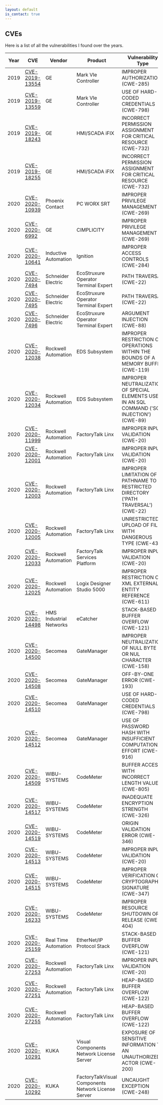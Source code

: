 ```yaml
---
layout: default
is_contact: true
---
```


## CVEs

Here is a list of all the vulnerabilities I found over the years.

Year | CVE | Vendor | Product | Vulnerability Type
-----|-------|--------|-----|-----
2019 | [CVE-2019-13554](https://web.nvd.nist.gov/view/vuln/detail?vulnId=CVE-2019-13554) | GE | Mark VIe Controller | IMPROPER AUTHORIZATION (CWE-285)
2019 | [CVE-2019-13559](https://web.nvd.nist.gov/view/vuln/detail?vulnId=CVE-2019-13559) | GE | Mark VIe Controller | USE OF HARD-CODED CREDENTIALS (CWE-798)
2019 | [CVE-2019-18243](https://us-cert.cisa.gov/ics/advisories/icsa-21-040-01) | GE | HMI/SCADA iFIX | INCORRECT PERMISSION ASSIGNMENT FOR CRITICAL RESOURCE (CWE-732)
2019 | [CVE-2019-18255](https://us-cert.cisa.gov/ics/advisories/icsa-21-040-01) | GE | HMI/SCADA iFIX | INCORRECT PERMISSION ASSIGNMENT FOR CRITICAL RESOURCE (CWE-732)
2020 | [CVE-2020-10939](https://web.nvd.nist.gov/view/vuln/detail?vulnId=CVE-2020-10939) | Phoenix Contact | PC WORX SRT | 	IMPROPER PRIVILEGE MANAGEMENT (CWE-269)
2020 | [CVE-2020-6992](https://web.nvd.nist.gov/view/vuln/detail?vulnId=CVE-CVE-2020-6992) | GE | CIMPLICITY | IMPROPER PRIVILEGE MANAGEMENT (CWE-269)
2020 | [CVE-2020-10641](https://web.nvd.nist.gov/view/vuln/detail?vulnId=CVE-2020-10641) | Inductive Automation | Ignition | IMPROPER ACCESS CONTROLS (CWE-284)
2020 | [CVE-2020-7494](https://web.nvd.nist.gov/view/vuln/detail?vulnId=CVE-2020-7494) | Schneider Electric | EcoStruxure Operator Terminal Expert | PATH TRAVERSAL (CWE-22)
2020 | [CVE-2020-7495](https://web.nvd.nist.gov/view/vuln/detail?vulnId=CVE-2020-7495) | Schneider Electric | EcoStruxure Operator Terminal Expert | PATH TRAVERSAL (CWE-22)
2020 | [CVE-2020-7496](https://web.nvd.nist.gov/view/vuln/detail?vulnId=CVE-2020-7496) | Schneider Electric | EcoStruxure Operator Terminal Expert | ARGUMENT INJECTION (CWE-88)
2020 | [CVE-2020-12038](https://web.nvd.nist.gov/view/vuln/detail?vulnId=CVE-2020-12038) | Rockwell Automation | EDS Subsystem | IMPROPER RESTRICTION OF OPERATIONS WITHIN THE BOUNDS OF A MEMORY BUFFER (CWE-119)
2020 | [CVE-2020-12034](https://web.nvd.nist.gov/view/vuln/detail?vulnId=CVE-2020-12034) | Rockwell Automation | EDS Subsystem | IMPROPER NEUTRALIZATION OF SPECIAL ELEMENTS USED IN AN SQL COMMAND ('SQL INJECTION') (CWE-89)
2020 | [CVE-2020-11999](https://web.nvd.nist.gov/view/vuln/detail?vulnId=CVE-2020-11999) | Rockwell Automation | FactoryTalk Linx | IMPROPER INPUT VALIDATION (CWE-20)
2020 | [CVE-2020-12001](https://web.nvd.nist.gov/view/vuln/detail?vulnId=CVE-2020-12001) | Rockwell Automation | FactoryTalk Linx | IMPROPER INPUT VALIDATION (CWE-20)
2020 | [CVE-2020-12003](https://web.nvd.nist.gov/view/vuln/detail?vulnId=CVE-2020-12003) | Rockwell Automation | FactoryTalk Linx | IMPROPER LIMITATION OF A PATHNAME TO A RESTRICTED DIRECTORY ('PATH TRAVERSAL') (CWE-22)
2020 | [CVE-2020-12005](https://web.nvd.nist.gov/view/vuln/detail?vulnId=CVE-2020-12005) | Rockwell Automation | FactoryTalk Linx | UNRESTRICTED UPLOAD OF FILE WITH DANGEROUS TYPE (CWE-434)
2020 | [CVE-2020-12033](https://web.nvd.nist.gov/view/vuln/detail?vulnId=CVE-2020-12033) | Rockwell Automation | FactoryTalk Services Platform | IMPROPER INPUT VALIDATION (CWE-20)
2020 | [CVE-2020-12025](https://web.nvd.nist.gov/view/vuln/detail?vulnId=CVE-2020-12025) | Rockwell Automation | Logix Designer Studio 5000 | IMPROPER RESTRICTION OF XML EXTERNAL ENTITY REFERENCE (CWE-611)
2020 | [CVE-2020-14498](https://web.nvd.nist.gov/view/vuln/detail?vulnId=CVE-2020-14498) | HMS Industrial Networks | eCatcher | STACK-BASED BUFFER OVERFLOW (CWE-121)
2020 | [CVE-2020-14500](https://web.nvd.nist.gov/view/vuln/detail?vulnId=CVE-2020-14500) | Secomea | GateManager | IMPROPER NEUTRALIZATION OF NULL BYTE OR NUL CHARACTER (CWE-158)
2020 | [CVE-2020-14508](https://web.nvd.nist.gov/view/vuln/detail?vulnId=CVE-2020-14508) | Secomea | GateManager | OFF-BY-ONE ERROR (CWE-193)
2020 | [CVE-2020-14510](https://web.nvd.nist.gov/view/vuln/detail?vulnId=CVE-2020-14510) | Secomea | GateManager | USE OF HARD-CODED CREDENTIALS (CWE-798)
2020 | [CVE-2020-14512](https://web.nvd.nist.gov/view/vuln/detail?vulnId=CVE-2020-14512) | Secomea | GateManager | USE OF PASSWORD HASH WITH INSUFFICIENT COMPUTATIONAL EFFORT (CWE-916)
2020 | [CVE-2020-14509](https://web.nvd.nist.gov/view/vuln/detail?vulnId=CVE-2020-14509) | WIBU-SYSTEMS | CodeMeter | BUFFER ACCESS WITH INCORRECT LENGTH VALUE (CWE-805)
2020 | [CVE-2020-14517](https://web.nvd.nist.gov/view/vuln/detail?vulnId=CVE-2020-14517) | WIBU-SYSTEMS | CodeMeter | INADEQUATE ENCRYPTION STRENGTH (CWE-326)
2020 | [CVE-2020-14519](https://web.nvd.nist.gov/view/vuln/detail?vulnId=CVE-2020-14519) | WIBU-SYSTEMS | CodeMeter | ORIGIN VALIDATION ERROR (CWE-346)
2020 | [CVE-2020-14513](https://web.nvd.nist.gov/view/vuln/detail?vulnId=CVE-2020-14513) | WIBU-SYSTEMS | CodeMeter | IMPROPER INPUT VALIDATION (CWE-20)
2020 | [CVE-2020-14515](https://web.nvd.nist.gov/view/vuln/detail?vulnId=CVE-2020-14515) | WIBU-SYSTEMS | CodeMeter | IMPROPER VERIFICATION OF CRYPTOGRAPHIC SIGNATURE (CWE-347)
2020 | [CVE-2020-16233](https://web.nvd.nist.gov/view/vuln/detail?vulnId=CVE-2020-16233) | WIBU-SYSTEMS | CodeMeter | IMPROPER RESOURCE SHUTDOWN OR RELEASE (CWE-404)
2020 | [CVE-2020-25159](https://web.nvd.nist.gov/view/vuln/detail?vulnId=CVE-2020-25159) | Real Time Automation | EtherNet/IP Protocol Stack | STACK-BASED BUFFER OVERFLOW (CWE-121)
2020 | [CVE-2020-27253](https://web.nvd.nist.gov/view/vuln/detail?vulnId=CVE-2020-27253) | Rockwell Automation | FactoryTalk Linx | IMPROPER INPUT VALIDATION (CWE-20)
2020 | [CVE-2020-27251](https://web.nvd.nist.gov/view/vuln/detail?vulnId=CVE-2020-27251) | Rockwell Automation | FactoryTalk Linx | HEAP-BASED BUFFER OVERFLOW (CWE-122)
2020 | [CVE-2020-27255](https://web.nvd.nist.gov/view/vuln/detail?vulnId=CVE-2020-27255) | Rockwell Automation | FactoryTalk Linx | HEAP-BASED BUFFER OVERFLOW (CWE-122)
2020 | [CVE-2020-10291](https://web.nvd.nist.gov/view/vuln/detail?vulnId=CVE-2020-10291) | KUKA | Visual Components Network License Server | EXPOSURE OF SENSITIVE INFORMATION TO AN UNAUTHORIZED ACTOR (CWE-200)
2020 | [CVE-2020-10292](https://web.nvd.nist.gov/view/vuln/detail?vulnId=CVE-2020-10292) | KUKA | FactoryTalkVisual Components Network License Server | UNCAUGHT EXCEPTION (CWE-248)